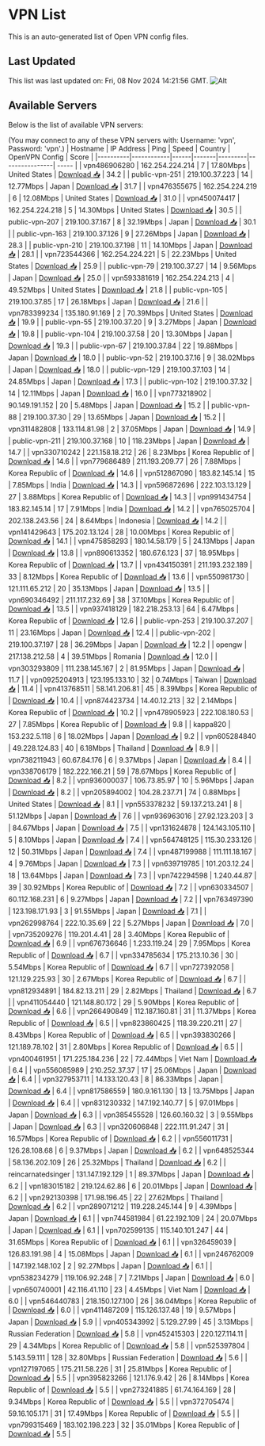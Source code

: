 # VPN List

This is an auto-generated list of Open VPN config files.

## Last Updated

This list was last updated on: Fri, 08 Nov 2024 14:21:56 GMT.
![Alt](https://repobeats.axiom.co/api/embed/186b98318ef1479477931607c1ad7d823f12451f.svg "Repobeats analytics image")

## Available Servers

Below is the list of available VPN servers:

(You may connect to any of these VPN servers with: Username: 'vpn', Password: 'vpn'.)
| Hostname | IP Address | Ping | Speed | Country | OpenVPN Config | Score |
|----------|------------|------|-------|---------|----------------| ----- |
| vpn486906280 | 162.254.224.214 | 7 | 17.80Mbps | United States | [Download 📥](./configs/server_0_US.ovpn) | 34.2 |
| public-vpn-251 | 219.100.37.223 | 14 | 12.77Mbps | Japan | [Download 📥](./configs/server_1_JP.ovpn) | 31.7 |
| vpn476355675 | 162.254.224.219 | 6 | 12.08Mbps | United States | [Download 📥](./configs/server_2_US.ovpn) | 31.0 |
| vpn450074417 | 162.254.224.218 | 5 | 14.30Mbps | United States | [Download 📥](./configs/server_3_US.ovpn) | 30.5 |
| public-vpn-207 | 219.100.37.167 | 8 | 32.19Mbps | Japan | [Download 📥](./configs/server_4_JP.ovpn) | 30.1 |
| public-vpn-163 | 219.100.37.126 | 9 | 27.26Mbps | Japan | [Download 📥](./configs/server_5_JP.ovpn) | 28.3 |
| public-vpn-210 | 219.100.37.198 | 11 | 14.10Mbps | Japan | [Download 📥](./configs/server_6_JP.ovpn) | 28.1 |
| vpn723544366 | 162.254.224.221 | 5 | 22.23Mbps | United States | [Download 📥](./configs/server_7_US.ovpn) | 25.9 |
| public-vpn-79 | 219.100.37.27 | 14 | 9.56Mbps | Japan | [Download 📥](./configs/server_8_JP.ovpn) | 25.0 |
| vpn593381619 | 162.254.224.213 | 4 | 49.52Mbps | United States | [Download 📥](./configs/server_9_US.ovpn) | 21.8 |
| public-vpn-105 | 219.100.37.85 | 17 | 26.18Mbps | Japan | [Download 📥](./configs/server_10_JP.ovpn) | 21.6 |
| vpn783399234 | 135.180.91.169 | 2 | 70.39Mbps | United States | [Download 📥](./configs/server_11_US.ovpn) | 19.9 |
| public-vpn-55 | 219.100.37.20 | 9 | 3.27Mbps | Japan | [Download 📥](./configs/server_12_JP.ovpn) | 19.8 |
| public-vpn-104 | 219.100.37.58 | 20 | 13.30Mbps | Japan | [Download 📥](./configs/server_13_JP.ovpn) | 19.3 |
| public-vpn-67 | 219.100.37.84 | 22 | 19.88Mbps | Japan | [Download 📥](./configs/server_14_JP.ovpn) | 18.0 |
| public-vpn-52 | 219.100.37.16 | 9 | 38.02Mbps | Japan | [Download 📥](./configs/server_15_JP.ovpn) | 18.0 |
| public-vpn-129 | 219.100.37.103 | 14 | 24.85Mbps | Japan | [Download 📥](./configs/server_16_JP.ovpn) | 17.3 |
| public-vpn-102 | 219.100.37.32 | 14 | 12.11Mbps | Japan | [Download 📥](./configs/server_17_JP.ovpn) | 16.0 |
| vpn773218902 | 90.149.191.152 | 20 | 5.48Mbps | Japan | [Download 📥](./configs/server_18_JP.ovpn) | 15.2 |
| public-vpn-88 | 219.100.37.30 | 29 | 13.65Mbps | Japan | [Download 📥](./configs/server_19_JP.ovpn) | 15.2 |
| vpn311482808 | 133.114.81.98 | 2 | 37.05Mbps | Japan | [Download 📥](./configs/server_20_JP.ovpn) | 14.9 |
| public-vpn-211 | 219.100.37.168 | 10 | 118.23Mbps | Japan | [Download 📥](./configs/server_21_JP.ovpn) | 14.7 |
| vpn330710242 | 221.158.18.212 | 26 | 8.23Mbps | Korea Republic of | [Download 📥](./configs/server_22_KR.ovpn) | 14.6 |
| vpn779686489 | 211.193.209.77 | 26 | 7.88Mbps | Korea Republic of | [Download 📥](./configs/server_23_KR.ovpn) | 14.6 |
| vpn512867090 | 183.82.145.14 | 15 | 7.85Mbps | India | [Download 📥](./configs/server_24_IN.ovpn) | 14.3 |
| vpn596872696 | 222.103.13.129 | 27 | 3.88Mbps | Korea Republic of | [Download 📥](./configs/server_25_KR.ovpn) | 14.3 |
| vpn991434754 | 183.82.145.14 | 17 | 7.91Mbps | India | [Download 📥](./configs/server_26_IN.ovpn) | 14.2 |
| vpn765025704 | 202.138.243.56 | 24 | 8.64Mbps | Indonesia | [Download 📥](./configs/server_27_ID.ovpn) | 14.2 |
| vpn141429643 | 175.202.13.124 | 28 | 10.00Mbps | Korea Republic of | [Download 📥](./configs/server_28_KR.ovpn) | 14.1 |
| vpn475858293 | 180.14.58.179 | 5 | 24.13Mbps | Japan | [Download 📥](./configs/server_29_JP.ovpn) | 13.8 |
| vpn890613352 | 180.67.6.123 | 37 | 18.95Mbps | Korea Republic of | [Download 📥](./configs/server_30_KR.ovpn) | 13.7 |
| vpn434150391 | 211.193.232.189 | 33 | 8.12Mbps | Korea Republic of | [Download 📥](./configs/server_31_KR.ovpn) | 13.6 |
| vpn550981730 | 121.111.65.212 | 20 | 35.13Mbps | Japan | [Download 📥](./configs/server_32_JP.ovpn) | 13.5 |
| vpn690346492 | 211.117.232.69 | 38 | 37.10Mbps | Korea Republic of | [Download 📥](./configs/server_33_KR.ovpn) | 13.5 |
| vpn937418129 | 182.218.253.13 | 64 | 6.47Mbps | Korea Republic of | [Download 📥](./configs/server_34_KR.ovpn) | 12.6 |
| public-vpn-253 | 219.100.37.207 | 11 | 23.16Mbps | Japan | [Download 📥](./configs/server_35_JP.ovpn) | 12.4 |
| public-vpn-202 | 219.100.37.197 | 28 | 36.29Mbps | Japan | [Download 📥](./configs/server_36_JP.ovpn) | 12.2 |
| opengw | 217.138.212.58 | 4 | 39.51Mbps | Romania | [Download 📥](./configs/server_37_RO.ovpn) | 12.0 |
| vpn303293809 | 111.238.145.167 | 2 | 81.95Mbps | Japan | [Download 📥](./configs/server_38_JP.ovpn) | 11.7 |
| vpn0925204913 | 123.195.133.10 | 32 | 0.74Mbps | Taiwan | [Download 📥](./configs/server_39_TW.ovpn) | 11.4 |
| vpn413768511 | 58.141.206.81 | 45 | 8.39Mbps | Korea Republic of | [Download 📥](./configs/server_40_KR.ovpn) | 10.4 |
| vpn874423734 | 14.40.12.213 | 32 | 2.14Mbps | Korea Republic of | [Download 📥](./configs/server_41_KR.ovpn) | 10.2 |
| vpn478905923 | 222.108.180.53 | 27 | 7.85Mbps | Korea Republic of | [Download 📥](./configs/server_42_KR.ovpn) | 9.8 |
| kappa820 | 153.232.5.118 | 6 | 18.02Mbps | Japan | [Download 📥](./configs/server_43_JP.ovpn) | 9.2 |
| vpn605284840 | 49.228.124.83 | 40 | 6.18Mbps | Thailand | [Download 📥](./configs/server_44_TH.ovpn) | 8.9 |
| vpn738211943 | 60.67.84.176 | 6 | 9.37Mbps | Japan | [Download 📥](./configs/server_45_JP.ovpn) | 8.4 |
| vpn338706179 | 182.222.166.21 | 59 | 78.67Mbps | Korea Republic of | [Download 📥](./configs/server_46_KR.ovpn) | 8.2 |
| vpn936000037 | 106.73.85.97 | 10 | 5.96Mbps | Japan | [Download 📥](./configs/server_47_JP.ovpn) | 8.2 |
| vpn205894002 | 104.28.237.71 | 74 | 0.88Mbps | United States | [Download 📥](./configs/server_48_US.ovpn) | 8.1 |
| vpn553378232 | 59.137.213.241 | 8 | 51.12Mbps | Japan | [Download 📥](./configs/server_49_JP.ovpn) | 7.6 |
| vpn936963016 | 27.92.123.203 | 3 | 84.67Mbps | Japan | [Download 📥](./configs/server_50_JP.ovpn) | 7.5 |
| vpn131624878 | 124.143.105.110 | 5 | 8.10Mbps | Japan | [Download 📥](./configs/server_51_JP.ovpn) | 7.4 |
| vpn564748125 | 115.30.233.126 | 12 | 50.31Mbps | Japan | [Download 📥](./configs/server_52_JP.ovpn) | 7.4 |
| vpn487199988 | 111.111.18.167 | 4 | 9.76Mbps | Japan | [Download 📥](./configs/server_53_JP.ovpn) | 7.3 |
| vpn639719785 | 101.203.12.24 | 18 | 13.64Mbps | Japan | [Download 📥](./configs/server_54_JP.ovpn) | 7.3 |
| vpn742294598 | 1.240.44.87 | 39 | 30.92Mbps | Korea Republic of | [Download 📥](./configs/server_55_KR.ovpn) | 7.2 |
| vpn630334507 | 60.112.168.231 | 6 | 9.27Mbps | Japan | [Download 📥](./configs/server_56_JP.ovpn) | 7.2 |
| vpn763497390 | 123.198.171.93 | 3 | 91.55Mbps | Japan | [Download 📥](./configs/server_57_JP.ovpn) | 7.1 |
| vpn262998764 | 222.10.35.69 | 22 | 5.27Mbps | Japan | [Download 📥](./configs/server_58_JP.ovpn) | 7.0 |
| vpn735209276 | 119.201.4.41 | 28 | 3.40Mbps | Korea Republic of | [Download 📥](./configs/server_59_KR.ovpn) | 6.9 |
| vpn676736646 | 1.233.119.24 | 29 | 7.95Mbps | Korea Republic of | [Download 📥](./configs/server_60_KR.ovpn) | 6.7 |
| vpn334785634 | 175.213.10.36 | 30 | 5.54Mbps | Korea Republic of | [Download 📥](./configs/server_61_KR.ovpn) | 6.7 |
| vpn727392058 | 121.129.225.93 | 30 | 2.67Mbps | Korea Republic of | [Download 📥](./configs/server_62_KR.ovpn) | 6.7 |
| vpn812934891 | 184.82.13.211 | 29 | 2.82Mbps | Thailand | [Download 📥](./configs/server_63_TH.ovpn) | 6.7 |
| vpn411054440 | 121.148.80.172 | 29 | 5.90Mbps | Korea Republic of | [Download 📥](./configs/server_64_KR.ovpn) | 6.6 |
| vpn266490849 | 112.187.160.81 | 31 | 11.37Mbps | Korea Republic of | [Download 📥](./configs/server_65_KR.ovpn) | 6.5 |
| vpn823860425 | 118.39.220.211 | 27 | 8.43Mbps | Korea Republic of | [Download 📥](./configs/server_66_KR.ovpn) | 6.5 |
| vpn393830266 | 121.189.78.102 | 31 | 2.80Mbps | Korea Republic of | [Download 📥](./configs/server_67_KR.ovpn) | 6.5 |
| vpn400461951 | 171.225.184.236 | 22 | 72.44Mbps | Viet Nam | [Download 📥](./configs/server_68_VN.ovpn) | 6.4 |
| vpn556085989 | 210.252.37.37 | 17 | 25.06Mbps | Japan | [Download 📥](./configs/server_69_JP.ovpn) | 6.4 |
| vpn327953711 | 14.133.120.43 | 8 | 86.33Mbps | Japan | [Download 📥](./configs/server_70_JP.ovpn) | 6.4 |
| vpn817586559 | 180.9.161.130 | 13 | 13.75Mbps | Japan | [Download 📥](./configs/server_71_JP.ovpn) | 6.4 |
| vpn831230332 | 147.192.140.77 | 5 | 97.01Mbps | Japan | [Download 📥](./configs/server_72_JP.ovpn) | 6.3 |
| vpn385455528 | 126.60.160.32 | 3 | 9.55Mbps | Japan | [Download 📥](./configs/server_73_JP.ovpn) | 6.3 |
| vpn320606848 | 222.111.91.247 | 31 | 16.57Mbps | Korea Republic of | [Download 📥](./configs/server_74_KR.ovpn) | 6.2 |
| vpn556011731 | 126.28.108.68 | 6 | 9.37Mbps | Japan | [Download 📥](./configs/server_75_JP.ovpn) | 6.2 |
| vpn648525344 | 58.136.202.109 | 26 | 25.32Mbps | Thailand | [Download 📥](./configs/server_76_TH.ovpn) | 6.2 |
| reincarnatedsinger | 131.147.192.129 | 1 | 89.37Mbps | Japan | [Download 📥](./configs/server_77_JP.ovpn) | 6.2 |
| vpn183015182 | 219.124.62.86 | 6 | 20.01Mbps | Japan | [Download 📥](./configs/server_78_JP.ovpn) | 6.2 |
| vpn292130398 | 171.98.196.45 | 22 | 27.62Mbps | Thailand | [Download 📥](./configs/server_79_TH.ovpn) | 6.2 |
| vpn289071212 | 119.228.245.144 | 9 | 4.39Mbps | Japan | [Download 📥](./configs/server_80_JP.ovpn) | 6.1 |
| vpn744581984 | 61.22.192.109 | 24 | 20.07Mbps | Japan | [Download 📥](./configs/server_81_JP.ovpn) | 6.1 |
| vpn702599135 | 115.140.101.247 | 44 | 31.65Mbps | Korea Republic of | [Download 📥](./configs/server_82_KR.ovpn) | 6.1 |
| vpn326459039 | 126.83.191.98 | 4 | 15.08Mbps | Japan | [Download 📥](./configs/server_83_JP.ovpn) | 6.1 |
| vpn246762009 | 147.192.148.102 | 2 | 92.27Mbps | Japan | [Download 📥](./configs/server_84_JP.ovpn) | 6.1 |
| vpn538234279 | 119.106.92.248 | 7 | 7.21Mbps | Japan | [Download 📥](./configs/server_85_JP.ovpn) | 6.0 |
| vpn650740001 | 42.116.41.110 | 23 | 4.45Mbps | Viet Nam | [Download 📥](./configs/server_86_VN.ovpn) | 6.0 |
| vpn546440783 | 218.150.127.100 | 26 | 36.04Mbps | Korea Republic of | [Download 📥](./configs/server_87_KR.ovpn) | 6.0 |
| vpn411487209 | 115.126.137.48 | 19 | 9.57Mbps | Japan | [Download 📥](./configs/server_88_JP.ovpn) | 5.9 |
| vpn405343992 | 5.129.27.99 | 45 | 3.13Mbps | Russian Federation | [Download 📥](./configs/server_89_RU.ovpn) | 5.8 |
| vpn452415303 | 220.127.114.11 | 29 | 4.34Mbps | Korea Republic of | [Download 📥](./configs/server_90_KR.ovpn) | 5.8 |
| vpn525397804 | 5.143.59.111 | 128 | 32.80Mbps | Russian Federation | [Download 📥](./configs/server_91_RU.ovpn) | 5.6 |
| vpn127197065 | 175.211.58.226 | 31 | 25.81Mbps | Korea Republic of | [Download 📥](./configs/server_92_KR.ovpn) | 5.5 |
| vpn395823266 | 121.176.9.42 | 26 | 8.14Mbps | Korea Republic of | [Download 📥](./configs/server_93_KR.ovpn) | 5.5 |
| vpn273241885 | 61.74.164.169 | 28 | 9.34Mbps | Korea Republic of | [Download 📥](./configs/server_94_KR.ovpn) | 5.5 |
| vpn372705474 | 59.16.105.171 | 31 | 17.49Mbps | Korea Republic of | [Download 📥](./configs/server_95_KR.ovpn) | 5.5 |
| vpn799315469 | 183.102.198.223 | 32 | 35.01Mbps | Korea Republic of | [Download 📥](./configs/server_96_KR.ovpn) | 5.5 |
